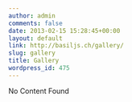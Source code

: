 ```yaml
---
author: admin
comments: false
date: 2013-02-15 15:28:45+00:00
layout: default
link: http://basiljs.ch/gallery/
slug: gallery
title: Gallery
wordpress_id: 475
---
```


No Content Found

